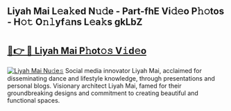 ## Liyah Mai L𝚎a𝚔ed N𝚞𝚍e - Part-fhE Vi𝚍𝚎o P𝚑𝚘tos - H𝚘𝚝 O𝚗𝚕yf𝚊ns L𝚎a𝚔s gkLbZ

# <h2><a href="http://kf1zems.oniu.top/?m=Liyah+Mai">🔗👉 🔴 Liyah Mai P𝚑ot𝚘𝚜 V𝚒d𝚎o</a></h2>

[![Liyah Mai Nu𝚍e𝚜](https://i.imgur.com/0qMVB7G.gif)](http://kf1zems.oniu.top/?m=Liyah+Mai)
Social media innovator Liyah Mai, acclaimed for disseminating dance and lifestyle knowledge, through presentations and personal blogs. Visionary architect Liyah Mai, famed for their groundbreaking designs and commitment to creating beautiful and functional spaces.  
